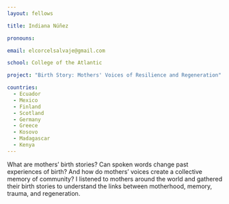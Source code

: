 ```yaml
---
layout: fellows

title: Indiana Núñez

pronouns: 

email: elcorcelsalvaje@gmail.com

school: College of the Atlantic

project: "Birth Story: Mothers' Voices of Resilience and Regeneration"

countries:
  - Ecuador
  - Mexico
  - Finland
  - Scotland
  - Germany
  - Greece
  - Kosovo
  - Madagascar
  - Kenya
---
```


What are mothers’ birth stories? Can spoken words change past experiences of birth? And how do mothers’ voices create a collective memory of community? I listened to mothers around the world and gathered their birth stories to understand the links between motherhood, memory, trauma, and regeneration.